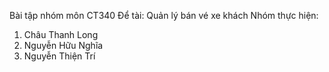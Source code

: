 Bài tập nhóm môn CT340
Để tài: Quản lý bán vé xe khách
Nhóm thực hiện:
1. Châu Thanh Long
2. Nguyễn Hữu Nghĩa
3. Nguyễn Thiện Trí